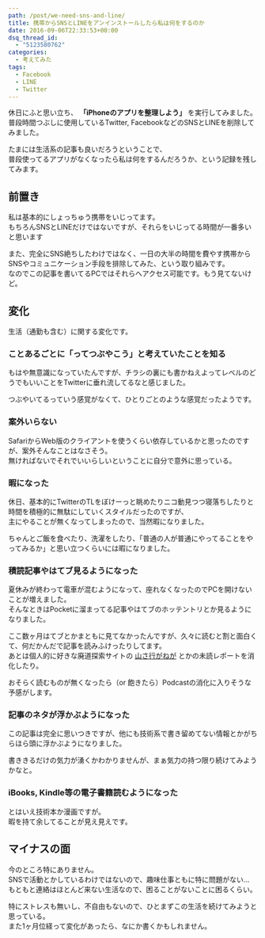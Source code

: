 ```yaml
---
path: /post/we-need-sns-and-line/
title: 携帯からSNSとLINEをアンインストールしたら私は何をするのか
date: 2016-09-06T22:33:53+00:00
dsq_thread_id:
  - "5123580762"
categories:
  - 考えてみた
tags:
  - Facebook
  - LINE
  - Twitter
---
```

休日にふと思い立ち、 **「iPhoneのアプリを整理しよう」** を実行してみました。  
普段時間つぶしに使用しているTwitter, FacebookなどのSNSとLINEを削除してみました。

たまには生活系の記事も良いだろうということで、  
普段使ってるアプリがなくなったら私は何をするんだろうか、という記録を残してみます。

<!--more-->

前置き
----------------------------------------

私は基本的にしょっちゅう携帯をいじってます。  
もちろんSNSとLINEだけではないですが、それらをいじってる時間が一番多いと思います

また、完全にSNS絶ちしたわけではなく、一日の大半の時間を費やす携帯からSNSやコミュニケーション手段を排除してみた、という取り組みです。  
なのでこの記事を書いてるPCではそれらへアクセス可能です。もう見てないけど。

変化
----------------------------------------

生活（通勤も含む）に関する変化です。

### ことあるごとに「ってつぶやこう」と考えていたことを知る

もはや無意識になっていたんですが、チラシの裏にも書かねえよってレベルのどうでもいいことをTwitterに垂れ流してるなと感じました。

つぶやいてるっていう感覚がなくて、ひとりごとのような感覚だったようです。

### 案外いらない

SafariからWeb版のクライアントを使うくらい依存しているかと思ったのですが、案外そんなことはなさそう。  
無ければないでそれでいいらしいということに自分で意外に思っている。

### 暇になった

休日、基本的にTwitterのTLをぼけーっと眺めたりニコ動見つつ寝落ちしたりと時間を積極的に無駄にしていくスタイルだったのですが、  
主にやることが無くなってしまったので、当然暇になりました。

ちゃんとご飯を食べたり、洗濯をしたり、「普通の人が普通にやってることをやってみるか」と思い立つくらいには暇になりました。

### 積読記事やはてブ見るようになった

夏休みが終わって電車が混むようになって、座れなくなったのでPCを開けないことが増えました。  
そんなときはPocketに溜まってる記事やはてブのホッテントリとか見るようになりました。

ここ数ヶ月はてブとかまともに見てなかったんですが、久々に読むと割と面白くて、何だかんだで記事を読みふけったりしてます。  
あとは個人的に好きな廃道探索サイトの [山さ行がねが](http://yamaiga.com/) とかの未読レポートを消化したり。

おそらく読むものが無くなったら（or 飽きたら）Podcastの消化に入りそうな予感がします。

### 記事のネタが浮かぶようになった

この記事は完全に思いつきですが、他にも技術系で書き留めてない情報とかがちらほら頭に浮かぶようになりました。

書ききるだけの気力が湧くかわかりませんが、まぁ気力の持つ限り続けてみようかなと。

### iBooks, Kindle等の電子書籍読むようになった

とはいえ技術本か漫画ですが。  
暇を持て余してることが見え見えです。

マイナスの面
----------------------------------------

今のところ特にありません。  
SNSで活動とかしているわけではないので、趣味仕事ともに特に問題がない…  
もともと連絡はほとんど来ない生活なので、困ることがないことに困るくらい。

特にストレスも無いし、不自由もないので、ひとまずこの生活を続けてみようと思っている。  
また1ヶ月位経って変化があったら、なにか書くかもしれません。
